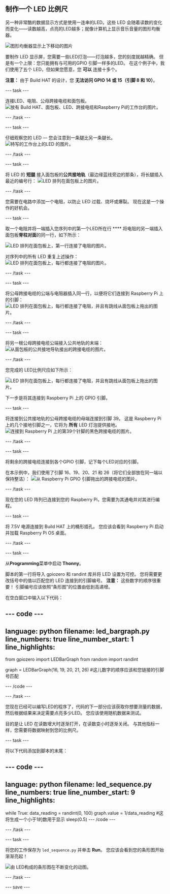 ## 制作一个 LED 比例尺

另一种非常酷的数据显示方式是使用一连串的LED。这些 LED 会随着读数的变化而变化——读数越高，点亮的LED越多；就像计算机上显示音乐音量的图形均衡器。

![图形均衡器显示上下移动的图片](https://media.giphy.com/media/Hzt1XTt6gilFlK8Oea/giphy.gif)

要制作 LED 显示屏，您需要一些LED灯泡——灯泡越多，您的刻度就越精确。 但是有一个上限：您只能拥有与可用的GPIO 引脚一样多的LED。 在这个例子中，我们使用了五个 LED，但如果您愿意，您 **可以** 连接十多个。

**注意：** 由于 Build HAT 的设计，您 **无法访问 GPIO 14 或 15（引脚 8 和 10）**。

--- task ---

连接LED、电阻、公母跨接电缆和面包板。 ![放有 Build HAT、面包板、LED、跨接电缆和Raspberry Pi的工作台的图片。](images/LEDbuild1.jpg)

--- /task ---

--- task ---

仔细观察您的 LED — 您会注意到一条腿比另一条腿长。 ![特写的工作台上的LED 的图片。](images/LEDbuild2.jpg)

--- /task ---

--- task ---

将 LED 的 **短腿** 接入面包板的**公共接地轨**（最边缘蓝线旁边的那条），将长腿插入最近的编号行： ![LED 排列在面包板上的图片。](images/LEDbuild3.jpg)

--- /task ---

您需要在电路中添加一个电阻，以防止 LED 过载、烧坏或爆裂。 现在这是一个操作的好机会。

--- task ---

取一个电阻并将一端插入您序列中的第一个LED所在行 **** 将电阻的另一端插入面包板**脊柱对面**的同一行，如下所示：

![LED 排列在面包板上，第一行连接了电阻的图片。](images/LEDbuild4.jpg)

对序列中的所有 LED 重复上述操作：![LED 排列在面包板上，每行都连接了电阻的图片。](images/LEDbuildX.jpg)

--- /task ---

--- task ---

将公母跨接电缆的公端与电阻器插入同一行，以便将它们连接到 Raspberry Pi 上的引脚： ![LED 排列在面包板上，每行都连接了电阻，并且有跳线从面包板上拖出的图片。](images/LEDbuild5.jpg)

--- /task ---

--- task ---

将另一根公母跨接电缆公端接入公共地轨的末端： ![从面包板的公共接地导轨接出的跨接电缆的图片。](images/LEDbuild6.jpg)

--- /task ---

您完成的 LED比例尺应如下所示：

![LED 排列在面包板上，每行都连接了电阻，并且有跳线从面包板上拖出的图片。](images/LEDbuild7.jpg)

下一步是将其连接到 Raspberry Pi 上的 GPIO 引脚。

--- task ---

将连接到公共接地轨的公母跨接电缆的母端连接到引脚 39。 这是 Raspberry Pi 上的几个接地引脚之一，它将为 **所有** LED 灯泡提供接地。 ![连接到 Raspberry Pi 上的第39个针脚的黑色跨接电缆的图片。](images/LEDbuild9.jpg)

--- /task ---

--- task ---

将剩余的跨接电缆连接到各个GPIO 引脚，记下每个LED对应的引脚。

在本示例中，我们使用了引脚 16、19、20、21 和 26（将它们全部放在同一端以保持整洁）： ![从 Raspberry Pi GPIO 引脚拖出的跨接电缆的图片。](images/LEDbuild10.jpg)

--- /task ---

现在您的 LED 阵列已连接到您的 Raspberry Pi，您需要为其通电并对其进行编程。

--- task ---

将 7.5V 电源连接到 Build HAT 上的桶形插孔。 您应该会看到 Raspberry Pi 启动并加载 Raspberry Pi OS 桌面。

--- /task ---

--- task ---

从**Programming**菜单中启动 **Thonny**。

脚本的第一行将导入 gpiozero 和 randint 库并将 LED 设置为可控。 您将需要更改括号中的值以匹配您的 LED 连接到的引脚编号。 **注意：** 这些数字的顺序很重要！ 引脚编号应该依照“条形图”的位置由低到高递增。

在空白窗口中输入以下代码：

--- code ---
---
language: python 
filename: led_bargraph.py 
line_numbers: true 
line_number_start: 1
line_highlights:
---
from gpiozero import LEDBarGraph 
from random import randint

graph = LEDBarGraph(16, 19, 20, 21, 26) #这儿数字的顺序应该和您链接的引脚号匹配

--- /code ---

--- /task ---

您现在已经可以编写LED的程序了，代码的下一部分应该获取你想要测量的数据，然后根据结果来决定需要点亮多少LED。 您应该使用随机数据来测试。

目的是让 LED 在读数增大时逐渐打开，在读数变小时逐渐关闭。 与其他指标一样，您需要将数据映射到您的比例尺。

--- task ---

将以下代码添加到脚本的末尾：

--- code ---
---
language: python 
filename: led_sequence.py 
line_numbers: true 
line_number_start: 9
line_highlights:
---
while True: 
    data_reading = randint(0, 100) 
    graph.value = 1/data_reading #这将生成一个小于1的数用于显示 
    sleep(0.5)
--- /code ---

--- /task ---

--- task ---

将您的工作保存为 `led_sequence.py` 并单击 **Run**。 您应该会看到您的条形图开始渐渐亮起！

![由 LED构成的条形图在不断变化的动图。](images/LEDbuild.gif)

--- /task ---

--- save ---
